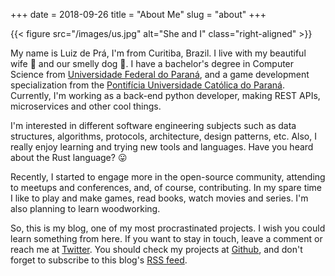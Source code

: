 +++
date = 2018-09-26
title = "About Me"
slug = "about"
+++

{{< figure src="/images/us.jpg" alt="She and I" class="right-aligned" >}}

My name is Luiz de Prá, I'm from Curitiba, Brazil. I live with my beautiful wife :woman: and our smelly dog :dog:. I have a bachelor's degree in Computer Science from [Universidade Federal do Paraná][ufpr], and a game development specialization from the [Pontifícia Universidade Católica do Paraná][pucpr]. Currently, I'm working as a back-end python developer, making REST APIs, microservices and other cool things.

I'm interested in different software engineering subjects such as data structures, algorithms, protocols, architecture, design patterns, etc. Also, I really enjoy learning and trying new tools and languages. Have you heard about the Rust language? :stuck_out_tongue:

Recently, I started to engage more in the open-source community, attending to meetups and conferences, and, of course, contributing. In my spare time I like to play and make games, read books, watch movies and series. I'm also planning to learn woodworking.

So, this is my blog, one of my most procrastinated projects. I wish you could learn something from here. If you want to stay in touch, leave a comment or reach me at [Twitter][twitter]. You should check my projects at [Github][github], and don't forget to subscribe to this blog's [RSS feed][feed].

[ufpr]: http://www.ufpr.br
[pucpr]: https://www.pucpr.br
[twitter]: https://twitter.com/luizdepra
[github]: https://github.com/luizdepra
[feed]: /index.xml
